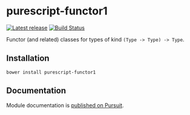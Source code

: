 # purescript-functor1

[![Latest release](http://img.shields.io/github/release/garyb/purescript-functor1.svg)](https://github.com/garyb/purescript-functor1/releases)
[![Build Status](https://travis-ci.org/garyb/purescript-functor1.svg?branch=master)](https://travis-ci.org/garyb/purescript-functor1)

Functor (and related) classes for types of kind `(Type -> Type) -> Type`.

## Installation

```
bower install purescript-functor1
```

## Documentation

Module documentation is [published on Pursuit](http://pursuit.purescript.org/packages/purescript-functor1).
